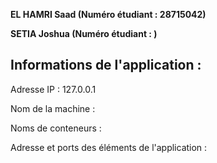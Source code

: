**EL HAMRI Saad (Numéro étudiant : 28715042)**

**SETIA Joshua (Numéro étudiant : )**



## Informations de l'application :

Adresse IP : 127.0.0.1

Nom de la machine :

Noms de conteneurs :

Adresse et ports des éléments de l'application :
